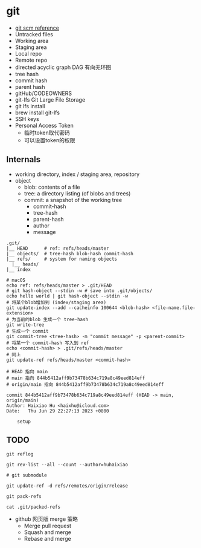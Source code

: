 # git

- [git scm reference](https://git-scm.com/docs)
- Untracked files
- Working area
- Staging area
- Local repo
- Remote repo
- directed acyclic graph DAG 有向无环图
- tree hash
- commit hash
- parent hash
- gitHub/CODEOWNERS
- git-lfs Git Large File Storage
- git lfs install
- brew install git-lfs
- SSH keys
- Personal Access Token 
  - 临时token取代密码
  - 可以设置token的权限

## Internals

- working directory, index / staging area, repository
- object
  - blob: contents of a file
  - tree: a directory listing (of blobs and trees)
  - commit: a snapshot of the working tree
    - commit-hash
    - tree-hash
    - parent-hash
    - author
    - message

```
.git/
|__ HEAD      # ref: refs/heads/master
|__ objects/  # tree-hash blob-hash commit-hash
|__ refs/     # system for naming objects
  |__ heads/
|__ index
```

```shell
# macOS
echo ref: refs/heads/master > .git/HEAD
# git hash-object --stdin -w # save into .git/objects/
echo hello world | git hash-object --stdin -w
# 将某个blob增加到 (index/staging area)
git update-index --add --cacheinfo 100644 <blob-hash> <file-name.file-extension>
# 为当前的blob 生成一个 tree-hash
git write-tree
# 生成一个 commit
git commit-tree <tree-hash> -m "commit message" -p <parent-commit>
# 将某一个 commit-hash 写入到 ref
echo <commit-hash> > .git/refs/heads/master
# 同上
git update-ref refs/heads/master <commit-hash>
```

```
# HEAD 指向 main
# main 指向 844b5412aff9b73478b634c719a8c49eed814eff
# origin/main 指向 844b5412aff9b73478b634c719a8c49eed814eff

commit 844b5412aff9b73478b634c719a8c49eed814eff (HEAD -> main, origin/main)
Author: Haixiao Hu <haixhu@icloud.com>
Date:   Thu Jun 29 22:27:13 2023 +0800

    setup
```

## TODO

```shell
git reflog

git rev-list --all --count --author=huhaixiao

# git submodule

git update-ref -d refs/remotes/origin/release

git pack-refs

cat .git/packed-refs
```

- github 网页版 merge 策略
  - Merge pull request
  - Squash and merge
  - Rebase and merge
